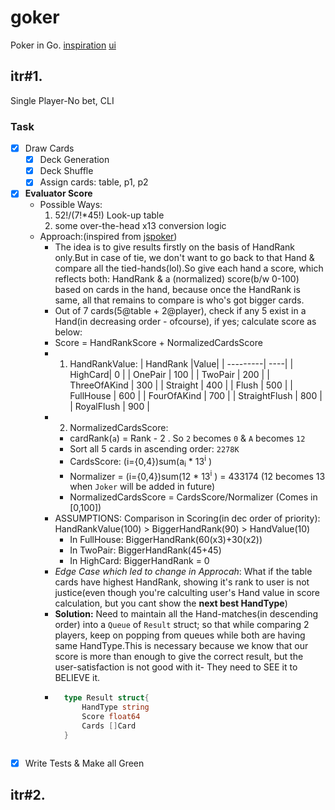 # goker
Poker in Go.
[inspiration](https://github.com/notnil/joker)
[ui](https://jspoker.net/Room/Index/3)

## itr#1. 
Single Player-No bet, CLI

### Task
- [x] Draw Cards
    - [x] Deck Generation
    - [x] Deck Shuffle
    - [x] Assign cards: table, p1, p2
- [x] **Evaluator Score** 
    - Possible Ways: 
        1. 52!/(7!*45!) Look-up table 
        2. some over-the-head x13 conversion logic 
    - Approach:(inspired from [jspoker](https://github.com/danielpaz6/Poker-Hand-Evaluator))
        - The idea is to give results firstly on the basis of HandRank only.But in case of tie, we don't want to go back to that Hand & compare all the tied-hands(lol).So give each hand a score, which reflects both: HandRank & a (normalized) score(b/w 0-100) based on cards in the hand, because once the HandRank is same, all that remains to compare is who's got bigger cards.
        - Out of 7 cards(5@table + 2@player), check if any 5 exist in a Hand(in decreasing order - ofcourse), if yes; calculate score as below:
        - Score = HandRankScore + NormalizedCardsScore
        - 1. HandRankValue:
              | HandRank |Value|
              | ---------| ----|
              | HighCard| 0 |
              | OnePair | 100 |
              | TwoPair | 200 |
              | ThreeOfAKind | 300 |
              | Straight | 400 |
              | Flush | 500 |
              | FullHouse | 600 |
              | FourOfAKind  | 700 |
              | StraightFlush | 800 |
              | RoyalFlush    | 900 |
        - 2. NormalizedCardsScore: 
            - cardRank(`a`) = Rank - 2 . So `2` becomes `0` & `A` becomes `12`
            - Sort all 5 cards in ascending order: `2278K`
            - CardsScore: (i={0,4})sum(a<sub>i</sub> * 13<sup>i</sup> )
            - Normalizer = (i={0,4})sum(12 * 13<sup>i</sup> ) = 433174  (12 becomes 13 when `Joker` will be added in future)
            - NormalizedCardsScore = CardsScore/Normalizer  (Comes in [0,100])
        - ASSUMPTIONS: Comparison in Scoring(in dec order of priority): HandRankValue(100) > BiggerHandRank(90) > HandValue(10)
            - In FullHouse: BiggerHandRank(60(x3)+30(x2))
            - In TwoPair: BiggerHandRank(45+45)
            - In HighCard: BiggerHandRank = 0
        - *Edge Case which led to change in Approcah*: What if the table cards have highest HandRank, showing it's rank to user is not justice(even though you're calculting user's Hand value in score calculation, but you cant show the **next best HandType**)
        - **Solution:** Need to maintain all the Hand-matches(in descending order) into a `Queue` of `Result` struct; so that while comparing 2 players, keep on popping from queues while both are having same HandType.This is necessary because we know that our score is more than enough to give the correct result, but the user-satisfaction is not good with it- They need to SEE it to BELIEVE it.
        - ```go
            type Result struct{
                HandType string
                Score float64
                Cards []Card
            }
        ```
        
- [x] Write Tests & Make all Green

## itr#2.